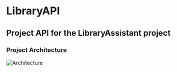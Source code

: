 # LibraryAPI
## Project API for the LibraryAssistant project

### Project Architecture
![Architecture](https://user-images.githubusercontent.com/46956058/133247726-5aee2128-ad0d-4fec-9c3d-f4c6d82c0cbb.png)
